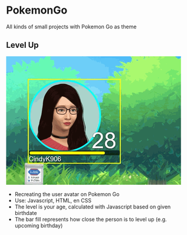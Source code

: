 # PokemonGo
All kinds of small projects with Pokemon Go as theme

<h2>Level Up</h2>
<img src="LevelUp/demoLevel.gif">
<ul>
  <li> Recreating the user avatar on Pokemon Go </li>
  <li> Use: Javascript, HTML, en CSS </li>
  <li> The level is your age, calculated with Javascript based on given birthdate </li>
  <li> The bar fill represents how close the person is to level up (e.g. upcoming birthday) </li>
